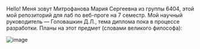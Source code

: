 Hello! Меня зовут Митрофанова Мария Сергеевна из группы 6404, этой мой репозиторий для лаб по веб-проге на 7 семестр. 
Мой научный руководитель — Головашкин Д.Л., тема диплома пока в процессе разработки.
Планы на этот предмет (словами великого философа):

![image](https://github.com/user-attachments/assets/3d0b1905-c678-41e2-9e40-7df763850934)
